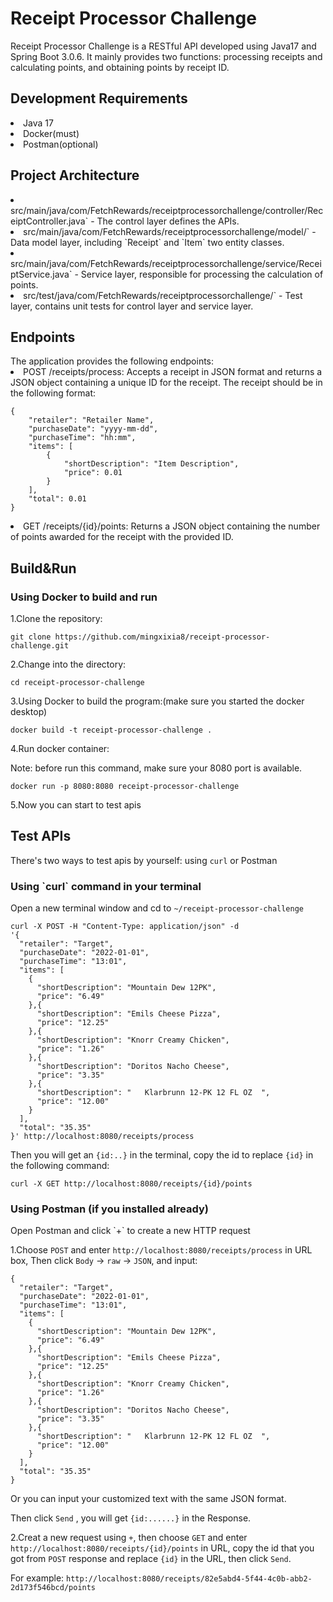 <h1>Receipt Processor Challenge</h1>
Receipt Processor Challenge is a RESTful API developed using Java17 and Spring Boot 3.0.6. It mainly provides two functions: processing receipts and calculating points, and obtaining points by receipt ID.

<h2>Development Requirements</h2>
<li>Java 17</li>
<li>Docker(must)</li>
<li>Postman(optional)</li>

<h2>Project Architecture</h2>
<li>src/main/java/com/FetchRewards/receiptprocessorchallenge/controller/ReceiptController.java` - The control layer defines the APIs.</li>
<li>src/main/java/com/FetchRewards/receiptprocessorchallenge/model/` - Data model layer, including `Receipt` and `Item` two entity classes.</li>
<li>src/main/java/com/FetchRewards/receiptprocessorchallenge/service/ReceiptService.java` - Service layer, responsible for processing the calculation of points.</li>
<li>src/test/java/com/FetchRewards/receiptprocessorchallenge/` - Test layer, contains unit tests for control layer and service layer.</li>

<h2>Endpoints</h2>
The application provides the following endpoints:

<li>POST /receipts/process: Accepts a receipt in JSON format and returns a JSON object containing a unique ID for the receipt. The receipt should be in the following format:</li>

```
{
    "retailer": "Retailer Name",
    "purchaseDate": "yyyy-mm-dd",
    "purchaseTime": "hh:mm",
    "items": [
        {
            "shortDescription": "Item Description",
            "price": 0.01
        }
    ],
    "total": 0.01
}
```
<li>GET /receipts/{id}/points: Returns a JSON object containing the number of points awarded for the receipt with the provided ID.</li>



<h2>Build&Run</h2>
<h3>Using Docker to build and run</h3>
1.Clone the repository:

```
git clone https://github.com/mingxixia8/receipt-processor-challenge.git
```

2.Change into the directory:

```
cd receipt-processor-challenge
```
3.Using Docker to build the program:(make sure you started the docker desktop)

```
docker build -t receipt-processor-challenge .
```

4.Run docker container:

Note: before run this command, make sure your 8080 port is available.

```
docker run -p 8080:8080 receipt-processor-challenge
```

5.Now you can start to test apis


<h2>Test APIs </h2>

There's two ways to test apis by yourself: using `curl` or Postman

<h3>Using `curl` command in your terminal</h3>

Open a new terminal window and cd to `~/receipt-processor-challenge`

```
curl -X POST -H "Content-Type: application/json" -d 
'{
  "retailer": "Target",
  "purchaseDate": "2022-01-01",
  "purchaseTime": "13:01",
  "items": [
    {
      "shortDescription": "Mountain Dew 12PK",
      "price": "6.49"
    },{
      "shortDescription": "Emils Cheese Pizza",
      "price": "12.25"
    },{
      "shortDescription": "Knorr Creamy Chicken",
      "price": "1.26"
    },{
      "shortDescription": "Doritos Nacho Cheese",
      "price": "3.35"
    },{
      "shortDescription": "   Klarbrunn 12-PK 12 FL OZ  ",
      "price": "12.00"
    }
  ],
  "total": "35.35"
}' http://localhost:8080/receipts/process
```

Then you will get an `{id:..}` in the terminal, copy the id to replace `{id}` in the following command:

```
curl -X GET http://localhost:8080/receipts/{id}/points
```

<h3>Using Postman (if you installed already)</h3>
Open Postman and click `+` to create a new HTTP request

1.Choose `POST` and enter `http://localhost:8080/receipts/process` in URL box,
Then click `Body` -> `raw` -> `JSON`, and input:

```
{
  "retailer": "Target",
  "purchaseDate": "2022-01-01",
  "purchaseTime": "13:01",
  "items": [
    {
      "shortDescription": "Mountain Dew 12PK",
      "price": "6.49"
    },{
      "shortDescription": "Emils Cheese Pizza",
      "price": "12.25"
    },{
      "shortDescription": "Knorr Creamy Chicken",
      "price": "1.26"
    },{
      "shortDescription": "Doritos Nacho Cheese",
      "price": "3.35"
    },{
      "shortDescription": "   Klarbrunn 12-PK 12 FL OZ  ",
      "price": "12.00"
    }
  ],
  "total": "35.35"
}
```

Or you can input your customized text with the same JSON format.

Then click `Send` , you will get `{id:......}` in the Response.

2.Creat a new request using `+`, then choose `GET` and enter `http://localhost:8080/receipts/{id}/points` in URL,
copy the id that you got from `POST` response and replace `{id}` in the URL, then click `Send`.

For example:
`http://localhost:8080/receipts/82e5abd4-5f44-4c0b-abb2-2d173f546bcd/points`





